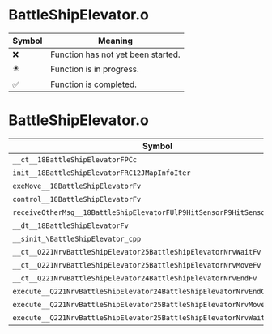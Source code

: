 # BattleShipElevator.o
| Symbol | Meaning 
| ------------- | ------------- 
| :x: | Function has not yet been started. 
| :eight_pointed_black_star: | Function is in progress. 
| :white_check_mark: | Function is completed. 


# BattleShipElevator.o
| Symbol | Decompiled? |
| ------------- | ------------- |
| `__ct__18BattleShipElevatorFPCc` | :x: |
| `init__18BattleShipElevatorFRC12JMapInfoIter` | :x: |
| `exeMove__18BattleShipElevatorFv` | :x: |
| `control__18BattleShipElevatorFv` | :x: |
| `receiveOtherMsg__18BattleShipElevatorFUlP9HitSensorP9HitSensor` | :x: |
| `__dt__18BattleShipElevatorFv` | :x: |
| `__sinit_\BattleShipElevator_cpp` | :x: |
| `__ct__Q221NrvBattleShipElevator25BattleShipElevatorNrvWaitFv` | :x: |
| `__ct__Q221NrvBattleShipElevator25BattleShipElevatorNrvMoveFv` | :x: |
| `__ct__Q221NrvBattleShipElevator24BattleShipElevatorNrvEndFv` | :x: |
| `execute__Q221NrvBattleShipElevator24BattleShipElevatorNrvEndCFP5Spine` | :x: |
| `execute__Q221NrvBattleShipElevator25BattleShipElevatorNrvMoveCFP5Spine` | :x: |
| `execute__Q221NrvBattleShipElevator25BattleShipElevatorNrvWaitCFP5Spine` | :x: |
